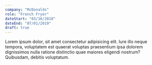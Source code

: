```yaml
---
company: "McDonalds"
role: "French Fryer"
dateStart: "03/16/2018"
dateEnd: "07/01/2019"
draft: true
---
```


Lorem ipsum dolor, sit amet consectetur adipisicing elit. Iure illo neque tempora, voluptatem est quaerat voluptas praesentium ipsa dolorem dignissimos nulla ratione distinctio quae maiores eligendi nostrum? Quibusdam, debitis voluptatum.